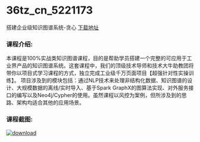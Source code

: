 # 36tz_cn_5221173
搭建企业级知识图谱系统-贪心
[下载地址](http://www.36tz.cn/article/5221173 "下载地址")
### 课程介绍:
本课程是100%实战类知识图谱课程，目的是帮助学员搭建一个完整的可应用于工业界产品的知识图谱系统。这套课程中，我们的顶级技术导师和技术大牛助教团将带你以项目式学习课程的方式，独立完成工业级千万页面项目【超强针对性实操训练】。
项目涉及到的模块包括：通过NLP技术来处理非结构化数据、知识图谱的设计、大规模数据的离线/实时导入、基于Spark GraphX的图算法实现、对外服务接口的编写以及Neo4j/Cypher的使用。虽然课程以风控为案例，但所涉及到的思路、架构均适合其他的应用场景。

### 课程截图:
[![download](http://36tz.cn/muke_img/2021_09_2-44.png "下载地址")](http://www.36tz.cn "下载地址")
